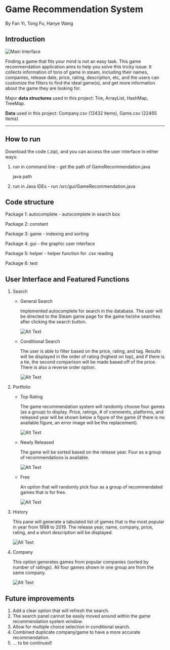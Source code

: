 

# Game Recommendation System

By Fan Yi, Tong Fu, Hanye Wang

## Introduction

![Main Interface](/Users/tongfu/Desktop/main.png)

Finding a game that fits your mind is not an easy task. This game recommendation application aims to help you solve this tricky issue. It collects information of tons of game in steam, including their names, companies, release date, price, rating, description, etc, and the users can customize the filters to find the ideal game(s), and get more information about the game they are looking for.

Major **data structures** used in this project: Trie, ArrayList, HashMap, TreeMap.

**Data** used in this project: Company.csv (12432 items), Game.csv (22465 items)

***

## How to run

Download the code (.zip), and you can access the user interface in either ways:

1. run in command line - get the path of GameRecommendation.java

    java path

2. run in Java IDEs - run /src/gui/GameRecommendation.java

## Code structure

Package 1: autocomplete - autocomplete in search box

Package 2: constant

Package 3: game - indexing and sorting

Package 4: gui - the graphic user interface

Package 5: helper - helper function for .csv reading

Package 6: test

## User Interface and Featured Functions

1. Search

   * General Search

     Implemented autocomplete for search in the database. The user will be directed to the Steam game page for the game he/she searches after clicking the search button.

     ![Alt Text](/Users/tongfu/Desktop/general.gif)

   * Conditional Search

     The user is able to filter based on the price, rating, and tag. Results will be displayed in the order of rating (highest on top), and if there is a tie, the second comparison will be made based off of the price. There is also a reverse order option.

     ![Alt Text](/Users/tongfu/Desktop/conditional.gif)

2. Portfolio

   * Top Rating

     The game recommendation system will randomly choose four games (as a group) to display. Price, ratings, # of comments, platforms, and released year will be shown below a figure of the game (if there is no available figure, an error image will be the replacement).

     ![Alt Text](/Users/tongfu/Desktop/topR.gif)

   * Newly Released

     The game will be sorted based on the release year. Four as a group of recommendations is available. 

     ![Alt Text](/Users/tongfu/Desktop/newReleased.gif)

   * Free

     An option that will randomly pick four as a group of recommendated games that is for free. 

     ![Alt Text](/Users/tongfu/Desktop/free.gif)

3. History

   This pane will generate a tabulated list of games that is the most popular in year from 1998 to 2019. The release year, name, company, price, rating, and a short description will be displayed. 

   ![Alt Text](/Users/tongfu/Desktop/history.gif)

4. Company

   This option generates games from popular companies (sorted by number of ratings). All four games shown in one group are from the same company.

   ![Alt Text](/Users/tongfu/Desktop/company.gif)

## Future improvements

1. Add a clear option that will refresh the search.
2. The search panel cannot be easily moved around within the game recommendation system window. 
3. Allow for multiple choice selection in conditional search.
4. Combined duplicate company/game to have a more accurate recommendation.
5. ... to be continued!

